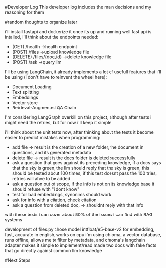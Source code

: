 #Developer Log
This developer log includes the main decisions and my reasoning for them




#random thoughts to organize later

i'll install fastapi and dockerize it once its up and running well
fast api is intalled, i'll think about the endpoints needed:
- (GET) /health ->health endpoint
- (POST) /files ->upload knowledge file
- (DELETE) /files/{doc_id} ->delete knowledge file
- (POST) /ask ->query llm

I'll be using LangChain, it already implements a lot of usefull features that i'll be using (i don't have to reinvent the wheel here):
- Document Loading
- Text splitting
- Embeddings
- Vector store
- Retrieval-Augmented QA Chain

I'm considering LangGraph overkill on this project, although after tests i might need the retries, but for now i'll keep it simple

i'll think about the unit tests now, after thinking about the tests it become easier to predict mistakes when programming:
- add file -> result is the creation of a new folder, the document in questions, and its generated metadata
- delete file -> result is the docs folder is deleted successfully
- ask a question that goes against its preceding knowledge, if a docs says that the sky is green, the llm should reply that the sky is green, this should be tested about 100 times, if this test doesnt pass the 100 tries, retries will ahve to be added
- ask a question out of scope, if the info is not on its knowledge base it should refuse with "i dont know"
- test for bad embeddings, synonims should work
- ask for info with a citation, check citation
- ask a question from deleted doc, -> shouldnt reply with that info

with these tests i can cover about 80% of the issues i can find with RAG systems

development of files.py
chose model intfloat/e5-base-v2 for embedding, fast, accurate in english, works on cpu
i'm using chroma, a vector database, runs offline, allows me to filter by metadata, and chroma's langchain adapter makes it simple to implement/read
made two docs with fake facts that go directly against common llm knowledge


#Next Steps
